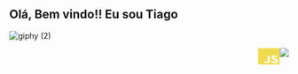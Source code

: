 ## Olá, Bem vindo!! Eu sou  Tiago 

  
![giphy (2)](https://user-images.githubusercontent.com/114080034/226196174-db33ef83-f522-4f5a-83b0-0a7fabfc91be.gif)

<div>
<a href="https://github.com/TiagoX8/TiagoX8">
<img height="200em" img align="right" src="https://github-readme-stats.vercel.app/api/top-langs/?username=TiagoX8&layout=compact&langs_count=16&theme=midnight-purple"/>
</div> 

<div>
<img align="right" alt="Tiago-JS" height="30" width="40" src="https://raw.githubusercontent.com/devicons/devicon/master/icons/javascript/javascript-plain.svg">
</div>
